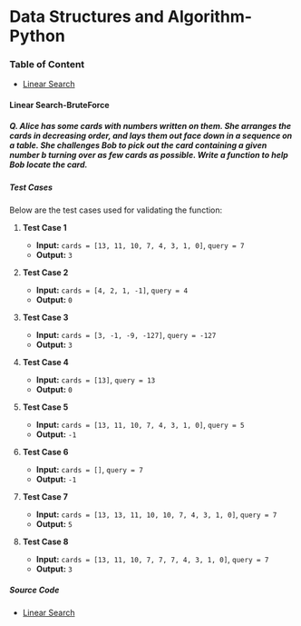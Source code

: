 # Data Structures and Algorithm-Python
### Table of Content
- [Linear Search](#linear-search-bruteforce)

#### Linear Search-BruteForce
##### Q. Alice has some cards with numbers written on them. She arranges the cards in decreasing order, and lays them out face down in a sequence on a table. She challenges Bob to pick out the card containing a given number b turning over as few cards as possible. Write a function to help Bob locate the card.

##### Test Cases

Below are the test cases used for validating the function:

1. **Test Case 1**  
   - **Input:** `cards = [13, 11, 10, 7, 4, 3, 1, 0]`, `query = 7`
   - **Output:** `3`

2. **Test Case 2**  
   - **Input:** `cards = [4, 2, 1, -1]`, `query = 4`
   - **Output:** `0`

3. **Test Case 3**  
   - **Input:** `cards = [3, -1, -9, -127]`, `query = -127`
   - **Output:** `3`

4. **Test Case 4**  
   - **Input:** `cards = [13]`, `query = 13`
   - **Output:** `0`

5. **Test Case 5**  
   - **Input:** `cards = [13, 11, 10, 7, 4, 3, 1, 0]`, `query = 5`
   - **Output:** `-1`

6. **Test Case 6**  
   - **Input:** `cards = []`, `query = 7`
   - **Output:** `-1`

7. **Test Case 7**  
   - **Input:** `cards = [13, 13, 11, 10, 10, 7, 4, 3, 1, 0]`, `query = 7`
   - **Output:** `5`

8. **Test Case 8**  
   - **Input:** `cards = [13, 11, 10, 7, 7, 7, 4, 3, 1, 0]`, `query = 7`
   - **Output:** `3`

##### Source Code
- [Linear Search](https://github.com/Adeen317/DSA-Python/blob/main/LinearSearch.py)

